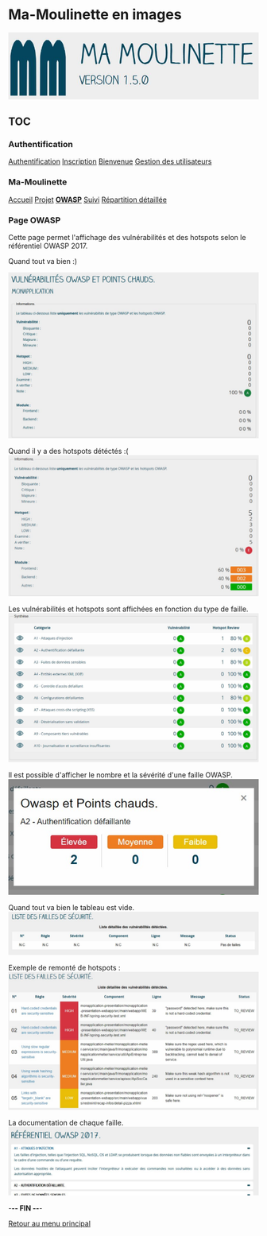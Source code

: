 # Ma-Moulinette en images

![Ma-Moulinette](/documentation/ressources/home-000.jpg)

## TOC

### Authentification

[Authentification](/documentation/authentification.md)
[Inscription](/documentation/inscription.md)
[Bienvenue]((/documentation/bienvenue.md))
[Gestion des utilisateurs](utilisateur.md)

### Ma-Moulinette

[Accueil](/documentation/accueil.md)
[Projet](/documentation/projet.md)
[**OWASP**](/documentation/owasp.md)
[Suivi](/documentation/suivi.md)
[Répartition détaillée](/documentation/repartition_details.md)

### Page OWASP

Cette page permet l'affichage des vulnérabilités et des hotspots selon le référentiel OWASP 2017.

Quand tout va bien :)

![projet](/documentation/ressources/owasp-001.jpg)

Quand il y a des hotspots détéctés :(
![projet](/documentation/ressources/owasp-001a.jpg)

Les vulnérabilités et hotspots sont affichées en fonction du type de faille.
![projet](/documentation/ressources/owasp-002.jpg)

Il est possible d'afficher le nombre et la sévérité d'une faille OWASP.
![projet](/documentation/ressources/owasp-003.jpg)

Quand tout va bien le tableau est vide.
![projet](/documentation/ressources/owasp-004.jpg)

Exemple de remonté de hotspots :
![projet](/documentation/ressources/owasp-005.jpg)

La documentation de chaque faille.
![projet](/documentation/ressources/owasp-006.jpg)

-**-- FIN --**-

[Retour au menu principal](/README.md)
